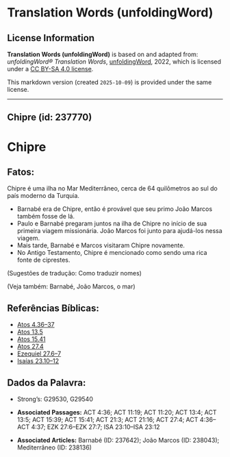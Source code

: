 # Translation Words (unfoldingWord)

## License Information

**Translation Words (unfoldingWord)** is based on and adapted from: _unfoldingWord® Translation Words_, [unfoldingWord](https://unfoldingword.org/utw), 2022, which is licensed under a [CC BY-SA 4.0 license](https://creativecommons.org/licenses/by-sa/4.0/legalcode.en).

This markdown version (created `2025-10-09`) is provided under the same license.



--------------------------------

## Chipre (id: 237770)

Chipre
======

Fatos:
------

Chipre é uma ilha no Mar Mediterrâneo, cerca de 64 quilômetros ao sul do país moderno da Turquia.

* Barnabé era de Chipre, então é provável que seu primo João Marcos também fosse de lá.
* Paulo e Barnabé pregaram juntos na ilha de Chipre no início de sua primeira viagem missionária. João Marcos foi junto para ajudá\-los nessa viagem.
* Mais tarde, Barnabé e Marcos visitaram Chipre novamente.
* No Antigo Testamento, Chipre é mencionado como sendo uma rica fonte de ciprestes.

(Sugestões de tradução: Como traduzir nomes)

(Veja também: Barnabé, João Marcos, o mar)

Referências Bíblicas:
---------------------

* [Atos 4\.36–37](https://ref.ly/Acts4:36-Acts4:37)
* [Atos 13\.5](https://ref.ly/Acts13:5)
* [Atos 15\.41](https://ref.ly/Acts15:41)
* [Atos 27\.4](https://ref.ly/Acts27:4)
* [Ezequiel 27\.6–7](https://ref.ly/Ezek27:6-Ezek27:7)
* [Isaías 23\.10–12](https://ref.ly/Isa23:10-Isa23:12)

Dados da Palavra:
-----------------

* Strong’s: G29530, G29540

* **Associated Passages:** ACT 4:36; ACT 11:19; ACT 11:20; ACT 13:4; ACT 13:5; ACT 15:39; ACT 15:41; ACT 21:3; ACT 21:16; ACT 27:4; ACT 4:36–ACT 4:37; EZK 27:6–EZK 27:7; ISA 23:10–ISA 23:12
* **Associated Articles:** Barnabé (ID: 237642); João Marcos (ID: 238043); Mediterrâneo (ID: 238136)

